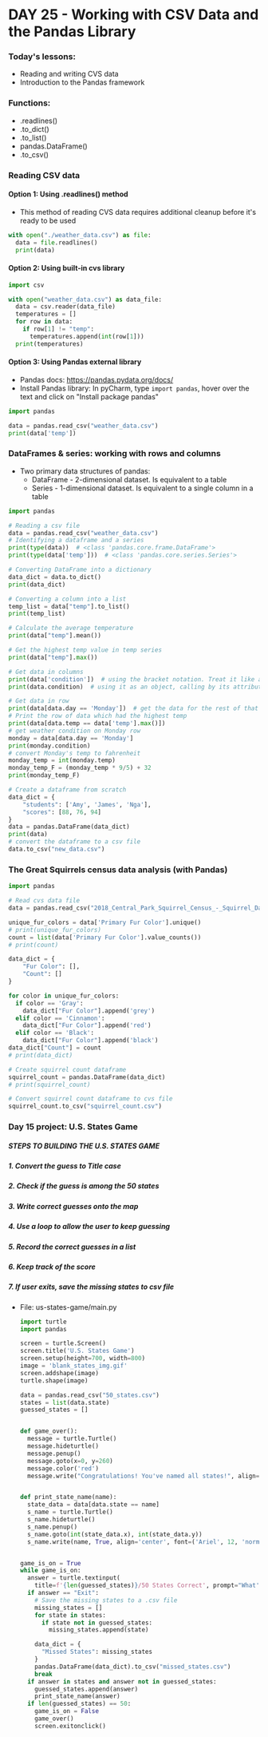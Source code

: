 # DAY 25 - Working with CSV Data and the Pandas Library

### Today's lessons:
- Reading and writing CVS data
- Introduction to the Pandas framework

### Functions:
- .readlines()
- .to_dict()
- .to_list()
- pandas.DataFrame()
- .to_csv()

### Reading CSV data
#### Option 1: Using .readlines() method
  - This method of reading CVS data requires additional cleanup before it's ready to be used
  ```py
  with open("./weather_data.csv") as file:
    data = file.readlines()
    print(data)
  ```
#### Option 2: Using built-in cvs library
  ```py
  import csv

  with open("weather_data.csv") as data_file:
    data = csv.reader(data_file)
    temperatures = []
    for row in data:
      if row[1] != "temp":
        temperatures.append(int(row[1]))
    print(temperatures)
  ```
#### Option 3: Using Pandas external library
  - Pandas docs: https://pandas.pydata.org/docs/
  - Install Pandas library: In pyCharm, type `import pandas`, hover over the text and click on "Install package pandas"
  ```py
  import pandas

  data = pandas.read_csv("weather_data.csv")
  print(data['temp'])
  ```

### DataFrames & series: working with rows and columns
- Two primary data structures of pandas:
  - DataFrame - 2-dimensional dataset. Is equivalent to a table
  - Series - 1-dimensional dataset. Is equivalent to a single column in a table
```py
import pandas

# Reading a csv file
data = pandas.read_csv("weather_data.csv")
# Identifying a dataframe and a series
print(type(data))  # <class 'pandas.core.frame.DataFrame'>
print(type(data['temp']))  # <class 'pandas.core.series.Series'>

# Converting DataFrame into a dictionary
data_dict = data.to_dict()
print(data_dict)

# Converting a column into a list
temp_list = data["temp"].to_list()
print(temp_list)

# Calculate the average temperature
print(data["temp"].mean())

# Get the highest temp value in temp series
print(data["temp"].max())

# Get data in columns
print(data['condition'])  # using the bracket notation. Treat it like a dictionary, calling it by the key
print(data.condition)  # using it as an object, calling by its attribute

# Get data in row
print(data[data.day == 'Monday'])  # get the data for the rest of that row
# Print the row of data which had the highest temp
print(data[data.temp == data['temp'].max()])
# get weather condition on Monday row
monday = data[data.day == 'Monday']
print(monday.condition)
# convert Monday's temp to fahrenheit
monday_temp = int(monday.temp)
monday_temp_F = (monday_temp * 9/5) + 32
print(monday_temp_F)

# Create a dataframe from scratch
data_dict = {
	"students": ['Amy', 'James', 'Nga'],
	"scores": [88, 76, 94]
}
data = pandas.DataFrame(data_dict)
print(data)
# convert the dataframe to a csv file
data.to_csv("new_data.csv")
```

### The Great Squirrels census data analysis (with Pandas)
```py
import pandas

# Read cvs data file
data = pandas.read_csv("2018_Central_Park_Squirrel_Census_-_Squirrel_Data.csv")

unique_fur_colors = data['Primary Fur Color'].unique()
# print(unique_fur_colors)
count = list(data['Primary Fur Color'].value_counts())
# print(count)

data_dict = {
	"Fur Color": [],
	"Count": []
}

for color in unique_fur_colors:
  if color == 'Gray':
    data_dict["Fur Color"].append('grey')
  elif color == 'Cinnamon':
    data_dict["Fur Color"].append('red')
  elif color == 'Black':
    data_dict["Fur Color"].append('black')
data_dict["Count"] = count
# print(data_dict)

# Create squirrel count dataframe
squirrel_count = pandas.DataFrame(data_dict)
# print(squirrel_count)

# Convert squirrel count dataframe to cvs file
squirrel_count.to_csv("squirrel_count.csv")
```

### Day 15 project: U.S. States Game
##### STEPS TO BUILDING THE U.S. STATES GAME
##### 1. Convert the guess to Title case
##### 2. Check if the guess is among the 50 states
##### 3. Write correct guesses onto the map
##### 4. Use a loop to allow the user to keep guessing
##### 5. Record the correct guesses in a list
##### 6. Keep track of the score
##### 7. If user exits, save the missing states to csv file
- File: us-states-game/main.py
  ```py
  import turtle
  import pandas

  screen = turtle.Screen()
  screen.title('U.S. States Game')
  screen.setup(height=700, width=800)
  image = 'blank_states_img.gif'
  screen.addshape(image)
  turtle.shape(image)

  data = pandas.read_csv("50_states.csv")
  states = list(data.state)
  guessed_states = []


  def game_over():
    message = turtle.Turtle()
    message.hideturtle()
    message.penup()
    message.goto(x=0, y=260)
    message.color('red')
    message.write("Congratulations! You've named all states!", align='center', font=('Ariel', 30, 'normal'))


  def print_state_name(name):
    state_data = data[data.state == name]
    s_name = turtle.Turtle()
    s_name.hideturtle()
    s_name.penup()
    s_name.goto(int(state_data.x), int(state_data.y))
    s_name.write(name, True, align='center', font=('Ariel', 12, 'normal'))


  game_is_on = True
  while game_is_on:
    answer = turtle.textinput(
      title=f'{len(guessed_states)}/50 States Correct', prompt="What's another state name?").title()
    if answer == "Exit":
      # Save the missing states to a .csv file
      missing_states = []
      for state in states:
        if state not in guessed_states:
          missing_states.append(state)

      data_dict = {
        "Missed States": missing_states
      }
      pandas.DataFrame(data_dict).to_csv("missed_states.csv")
      break
    if answer in states and answer not in guessed_states:
      guessed_states.append(answer)
      print_state_name(answer)
    if len(guessed_states) == 50:
      game_is_on = False
      game_over()
      screen.exitonclick()
  ```
